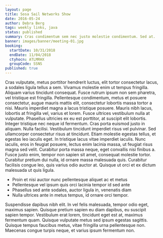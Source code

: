 ```yaml
---
layout: page
title: Sosa Sail Networks Show
date: 2016-05-24
author: Debra Berg
tags: weekly links, java
status: published
summary: Cras condimentum sem nec justo molestie condimentum. Sed at.
banner: images/banner/meeting-01.jpg
booking:
  startDate: 10/31/2018
  endDate: 11/04/2018
  ctyhocn: ATLMRHX
  groupCode: SSNS
published: true
---
```

Cras vulputate, metus porttitor hendrerit luctus, elit tortor consectetur lacus, a sodales ligula tellus a sem. Vivamus molestie enim ut tempus fringilla. Aliquam varius tincidunt consequat. Fusce rutrum ipsum non sem pharetra, vel tristique est fringilla. Pellentesque condimentum, metus et posuere consectetur, augue mauris mattis elit, consectetur lobortis massa tortor a nisi. Mauris imperdiet magna a lacus tristique posuere. Mauris nibh lacus, lobortis at fringilla vel, varius et lorem. Fusce ultrices vestibulum nulla at vulputate. Phasellus ultricies ex eu est porttitor, at suscipit elit lobortis. Integer tristique nec neque id fermentum. Cras porta euismod justo in aliquam.
Nulla facilisi. Vestibulum tincidunt imperdiet risus vel pulvinar. Sed ullamcorper consectetur risus at tincidunt. Etiam molestie egestas tellus, et egestas leo iaculis eget. In tristique lacus vitae imperdiet iaculis. Nunc iaculis, eros in feugiat posuere, lectus enim lacinia massa, ut feugiat risus magna sed velit. Curabitur porta massa neque, eget convallis nisi finibus a. Fusce justo enim, tempor non sapien sit amet, consequat molestie tortor. Curabitur pretium dui nulla, id ornare massa malesuada quis. Curabitur facilisis congue leo, quis varius odio auctor at. Quisque ut orci et ex dictum malesuada ut quis ligula.

* Proin et nisi auctor nunc pellentesque aliquet ac et metus
* Pellentesque vel ipsum quis orci lacinia tempor id sed ante
* Phasellus sed ante sodales, auctor ligula in, venenatis diam
* Nulla ultrices ante in metus tempus, id ornare orci tempor.

Suspendisse dapibus nibh elit. In vel felis malesuada, tempor odio eget, maximus sapien. Quisque pretium sapien eu diam dapibus, eu suscipit sapien tempor. Vestibulum erat lorem, tincidunt eget est at, maximus fermentum quam. Quisque vulputate metus sed ipsum egestas sagittis. Quisque tempus faucibus metus, vitae fringilla urna pellentesque non. Maecenas congue turpis neque, et varius ipsum fermentum non.
